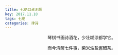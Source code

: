 ```yaml
---
title: 七绝口占无题
key: 2017.11.10
tags: 七绝
categories: 律诗
---
```


<p align="center">琴棋书画诗酒花，少壮糊涂都学它。
</p>
<p align="center">而今清醒七件事，柴米油盐酱醋茶。
</p>
